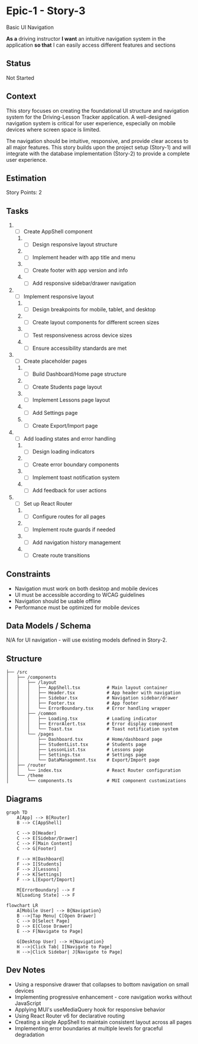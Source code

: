 # Epic-1 - Story-3

Basic UI Navigation

**As a** driving instructor
**I want** an intuitive navigation system in the application
**so that** I can easily access different features and sections

## Status

Not Started

## Context

This story focuses on creating the foundational UI structure and navigation system for the Driving-Lesson Tracker application. A well-designed navigation system is critical for user experience, especially on mobile devices where screen space is limited.

The navigation should be intuitive, responsive, and provide clear access to all major features. This story builds upon the project setup (Story-1) and will integrate with the database implementation (Story-2) to provide a complete user experience.

## Estimation

Story Points: 2

## Tasks

1. - [ ] Create AppShell component
   1. - [ ] Design responsive layout structure
   2. - [ ] Implement header with app title and menu
   3. - [ ] Create footer with app version and info
   4. - [ ] Add responsive sidebar/drawer navigation

2. - [ ] Implement responsive layout
   1. - [ ] Design breakpoints for mobile, tablet, and desktop
   2. - [ ] Create layout components for different screen sizes
   3. - [ ] Test responsiveness across device sizes
   4. - [ ] Ensure accessibility standards are met

3. - [ ] Create placeholder pages
   1. - [ ] Build Dashboard/Home page structure
   2. - [ ] Create Students page layout
   3. - [ ] Implement Lessons page layout
   4. - [ ] Add Settings page
   5. - [ ] Create Export/Import page

4. - [ ] Add loading states and error handling
   1. - [ ] Design loading indicators
   2. - [ ] Create error boundary components
   3. - [ ] Implement toast notification system
   4. - [ ] Add feedback for user actions

5. - [ ] Set up React Router
   1. - [ ] Configure routes for all pages
   2. - [ ] Implement route guards if needed
   3. - [ ] Add navigation history management
   4. - [ ] Create route transitions

## Constraints

- Navigation must work on both desktop and mobile devices
- UI must be accessible according to WCAG guidelines
- Navigation should be usable offline
- Performance must be optimized for mobile devices

## Data Models / Schema

N/A for UI navigation - will use existing models defined in Story-2.

## Structure

```
├── /src
│   ├── /components
│   │   ├── /layout
│   │   │   ├── AppShell.tsx          # Main layout container
│   │   │   ├── Header.tsx            # App header with navigation
│   │   │   ├── Sidebar.tsx           # Navigation sidebar/drawer
│   │   │   ├── Footer.tsx            # App footer
│   │   │   └── ErrorBoundary.tsx     # Error handling wrapper
│   │   ├── /common
│   │   │   ├── Loading.tsx           # Loading indicator
│   │   │   ├── ErrorAlert.tsx        # Error display component
│   │   │   └── Toast.tsx             # Toast notification system
│   │   └── /pages
│   │       ├── Dashboard.tsx         # Home/dashboard page
│   │       ├── StudentList.tsx       # Students page
│   │       ├── LessonList.tsx        # Lessons page
│   │       ├── Settings.tsx          # Settings page
│   │       └── DataManagement.tsx    # Export/Import page
│   ├── /router
│   │   └── index.tsx                 # React Router configuration
│   └── /theme
│       └── components.ts             # MUI component customizations
```

## Diagrams

```mermaid
graph TD
    A[App] --> B[Router]
    B --> C[AppShell]
    
    C --> D[Header]
    C --> E[Sidebar/Drawer]
    C --> F[Main Content]
    C --> G[Footer]
    
    F --> H[Dashboard]
    F --> I[Students]
    F --> J[Lessons]
    F --> K[Settings]
    F --> L[Export/Import]
    
    M[ErrorBoundary] --> F
    N[Loading State] --> F
```

```mermaid
flowchart LR
    A[Mobile User] --> B{Navigation}
    B -->|Tap Menu| C[Open Drawer]
    C --> D[Select Page]
    D --> E[Close Drawer]
    E --> F[Navigate to Page]
    
    G[Desktop User] --> H{Navigation}
    H -->|Click Tab| I[Navigate to Page]
    H -->|Click Sidebar| J[Navigate to Page]
```

## Dev Notes

- Using a responsive drawer that collapses to bottom navigation on small devices
- Implementing progressive enhancement - core navigation works without JavaScript
- Applying MUI's useMediaQuery hook for responsive behavior
- Using React Router v6 for declarative routing
- Creating a single AppShell to maintain consistent layout across all pages
- Implementing error boundaries at multiple levels for graceful degradation 